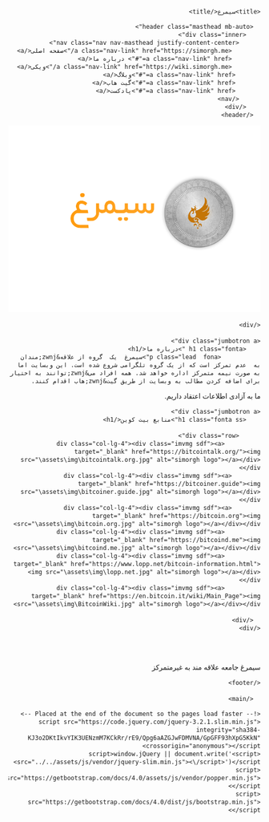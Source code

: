 <html lang="fa" dir="rtl"><head>
    <meta charset="utf-8">
    <meta name="viewport" content="width=device-width, initial-scale=1, shrink-to-fit=no">
    <meta name="description" content="">
    <meta name="author" content="">

    <title>سیمرع</title>

<link rel="stylesheet" type="text/css" href="https://getbootstrap.com/docs/4.0/dist/css/bootstrap.min.css">
<link rel="stylesheet" href="https://use.fontawesome.com/releases/v5.7.0/css/all.css" integrity="sha384-lZN37f5QGtY3VHgisS14W3ExzMWZxybE1SJSEsQp9S+oqd12jhcu+A56Ebc1zFSJ" crossorigin="anonymous">
    <!-- Custom styles for this template -->
    <link href="assets\css\style.css" rel="stylesheet">
  </head>

  <body class="text-center">
      <main role="main" class="cover-container">
    <div class="container hh">
	
	
      <header class="masthead mb-auto">
        <div class="inner">
          <nav class="nav nav-masthead justify-content-center">
            <a class="nav-link" href="https://simorgh.me/">صفحه اصلی</a>
            <a class="nav-link" href="#"> درباره ما</a>
            <a class="nav-link" href="https://wiki.simorgh.me/">ویکی</a>
		   <a class="nav-link" href="#">وبلاگ</a>
		   <a class="nav-link" href="#">گیت هاب</a>
		   <a class="nav-link" href="#">پادکست</a>
          </nav>
        </div>
      </header>
<div role="main" class="inner cover">

<div class="immg"><a href="default.asp"><img src="\assets\img\logo.png" alt="simorgh logo"></a></div>

</div>


	  
    </div>
    
	<div class="jumbotron a">
        <h1 class="fonta ">درباره ما</h1>
               <p class="lead  fona">سیمرغ  یک  گروه از علاقه&zwnj;مندان  به  عدم تمرکز است که از یک گروه تلگرامی شروع شده است. این وبسایت اما به صورت نیمه متمرکز اداره خواهد شد. همه افراد می&zwnj;توانند به اختیار برای اضافه کردن مطالب به وبسایت از طریق گیت&zwnj;هاب اقدام کنند.

ما به آزادی اطلاعات اعتقاد داریم.</p>
      </div>
	
	<div class="jumbotron a">
        <h1 class="fonta ss">منابع بیت کوین</h1>
          
		  <div class="row">
              <div class="col-lg-4"><div class="imvmg sdf"><a target="_blank" href="https://bitcointalk.org/"><img src="\assets\img\bitcointalk.org.jpg" alt="simorgh logo"></a></div></div>
			<div class="col-lg-4"><div class="imvmg sdf"><a target="_blank" href="https://bitcoiner.guide"><img src="\assets\img\bitcoiner.guide.jpg" alt="simorgh logo"></a></div></div>
			<div class="col-lg-4"><div class="imvmg sdf"><a target="_blank" href="https://bitcoin.org"><img src="\assets\img\bitcoin.org.jpg" alt="simorgh logo"></a></div></div>
			  <div class="col-lg-4"><div class="imvmg sdf"><a target="_blank" href="https://bitcoind.me"><img src="\assets\img\bitcoind.me.jpg" alt="simorgh logo"></a></div></div>
			  <div class="col-lg-4"><div class="imvmg sdf"><a target="_blank" href="https://www.lopp.net/bitcoin-information.html"><img src="\assets\img\lopp.net.jpg" alt="simorgh logo"></a></div></div>
			  <div class="col-lg-4"><div class="imvmg sdf"><a target="_blank" href="https://en.bitcoin.it/wiki/Main_Page"><img src="\assets\img\BitcoinWiki.jpg" alt="simorgh logo"></a></div></div>

      </div>
	</div>

 

	

	
    
<br><br>

  
<footer class="cover-container ">
   
   <p class="float-right fonta thy">سیمرغ جامعه علاقه مند به غیرمتمرکز</p>   <div class="float-left as">
	   <a target="_blank" href="https://twitter.com/simorgh_bc"><i class="fab fa-twitter-square" style="font-size: 36px;color: #969696;"></i></a>
			   <a target="_blank" href="https://www.facebook.com/profile.php?id=100073400014882"><i class="fab fa-facebook-square" style="font-size: 36px;color: #969696;"></i></a>
			   <a target="_blank" href="https://www.reddit.com/user/simorgh_bc/"><i class="fab fa-reddit-square" style="font-size: 36px;color: #969696;"></i></a>
			   <a target="_blank" href="https://www.instagram.com/simorgh_bc/"><i class="fab fa-instagram" style="font-size: 36px;color: #969696;"></i></a>
			   <a target="_blank" href="https://github.com/simorgh-bc"><i class="fab fa-github-square" style="font-size: 36px;color: #969696;"></i></a>
			   <a target="_blank" href=""><i class="fab fa-youtube" style="font-size:40px;color: #969696;"></i></a> 
     </div>   

    </footer>
	
      </main>	
  <!-- Bootstrap core JavaScript
    ================================================== -->
    <!-- Placed at the end of the document so the pages load faster -->
    <script src="https://code.jquery.com/jquery-3.2.1.slim.min.js" integrity="sha384-KJ3o2DKtIkvYIK3UENzmM7KCkRr/rE9/Qpg6aAZGJwFDMVNA/GpGFF93hXpG5KkN" crossorigin="anonymous"></script>
    <script>window.jQuery || document.write('<script src="../../assets/js/vendor/jquery-slim.min.js"><\/script>')</script>
    <script src="https://getbootstrap.com/docs/4.0/assets/js/vendor/popper.min.js"></script>
    <script src="https://getbootstrap.com/docs/4.0/dist/js/bootstrap.min.js"></script>
  

</body></html>
